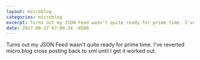 ```yaml
---
layout: microblog
categories: microblog
excerpt: Turns out my JSON Feed wasn't quite ready for prime time. I've reverted micro.blog cross posting back to xml until I get it worked out. 
date: 2017-06-17 07:09:34 -0500
---
```


Turns out my JSON Feed wasn't quite ready for prime time. I've reverted micro.blog cross posting back to xml until I get it worked out. 